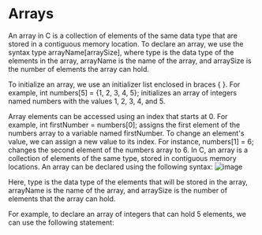 # Arrays

An array in C is a collection of elements of the same data type that are stored in a contiguous memory location. To declare an array, we use the syntax type arrayName[arraySize], where type is the data type of the elements in the array, arrayName is the name of the array, and arraySize is the number of elements the array can hold.

To initialize an array, we use an initializer list enclosed in braces { }. For example, int numbers[5] = {1, 2, 3, 4, 5}; initializes an array of integers named numbers with the values 1, 2, 3, 4, and 5.

Array elements can be accessed using an index that starts at 0. For example, int firstNumber = numbers[0]; assigns the first element of the numbers array to a variable named firstNumber. To change an element's value, we can assign a new value to its index. For instance, numbers[1] = 6; changes the second element of the numbers array to 6.
In C, an array is a collection of elements of the same type, stored in contiguous memory locations. An array can be declared using the following syntax:
![image](https://user-images.githubusercontent.com/91204160/230775219-c0415181-e868-47a1-abd7-816b26946e39.png)

Here, type is the data type of the elements that will be stored in the array, arrayName is the name of the array, and arraySize is the number of elements that the array can hold.

For example, to declare an array of integers that can hold 5 elements, we can use the following statement:
